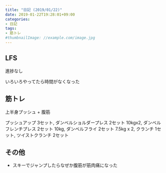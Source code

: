```yaml
---
title: "日記 (2019/01/22)"
date: 2019-01-22T19:28:01+09:00
categories:
- 日記
tags:
- 筋トレ
#thumbnailImage: //example.com/image.jpg
---
```


## LFS
進捗なし

いろいろやってたら時間がなくなった

## 筋トレ
上半身プッシュ + 腹筋

プッシュアップ 3セット, ダンベルショルダープレス 2セット 10kgx2, ダンベルフレンチプレス 2セット 10kg, ダンベルフライ 2セット 7.5kg x 2, クランチ 1セット, ツイストクランチ 2セット

## その他
- スキーでジャンプしたらなぜか腹筋が筋肉痛になった

<!--more-->
